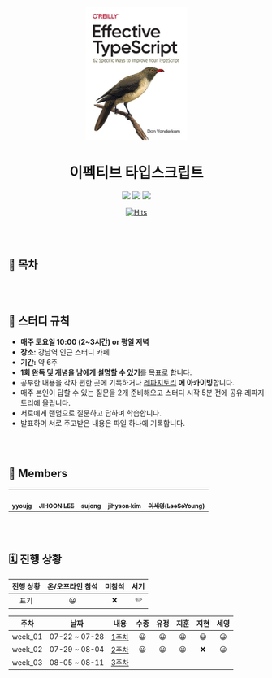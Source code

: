 <div align="center">
  <a href="https://product.kyobobook.co.kr/detail/S000001033114">
      <img src="effectiveTypescript.jpeg" alt="Logo" width="200">
  </a>
  <h1>이펙티브 타입스크립트</h1>
  <div>
    <img src="https://img.shields.io/badge/%EC%A0%80%EC%9E%90-%EB%8C%84%20%EB%B0%B4%EB%8D%94%EC%BA%84-e76f51?style=for-the-badge"/>
    <img src="https://img.shields.io/badge/%EC%B6%9C%ED%8C%90%EC%82%AC-%EC%9D%B8%EC%82%AC%EC%9D%B4%ED%8A%B8-faa307?style=for-the-badge"/>
    <img src="https://img.shields.io/badge/%EA%B8%B0%EA%B0%84-2023.07.22%20~%20-52b788?style=for-the-badge"/>

[![Hits](https://hits.seeyoufarm.com/api/count/incr/badge.svg?url=https%3A%2F%2Fgithub.com%2Fcode-bibliotheca%2Fclean-code&count_bg=%23AAB7ED&title_bg=%23555555&icon=&icon_color=%23E7E7E7&title=Visitors&edge_flat=false)](https://hits.seeyoufarm.com)
  </div>
</div>

<br/><br/>

## 📝 목차



<br/><br/>

## 📌 스터디 규칙

- **매주 토요일 10:00 (2~3시간) or 평일 저녁**
- **장소:** 강남역 인근 스터디 카페
- **기간:** 약 6주
- **1회 완독 및 개념을 남에게 설명할 수 있기**를 목표로 합니다.
- 공부한 내용을 각자 편한 곳에 기록하거나 <a href="https://github.com/code-bibliotheca/effective-typescript">레파지토리</a> **에 아카이빙**합니다.
- 매주 본인이 답할 수 있는 질문을 2개 준비해오고 스터디 시작 5분 전에 공유 레파지토리에 올립니다.
- 서로에게 랜덤으로 질문하고 답하며 학습합니다.
- 발표하며 서로 주고받은 내용은 파일 하나에 기록합니다.

<br/><br/>

## 🐬 Members

<table>
  <tr>
    <td align="center"><a href="https://github.com/YoujungSon"><img src="https://avatars.githubusercontent.com/u/88040809?v=4" width="100px;" alt=""/> <br /><sub><b>yyoujg</b></sub></a><br />
    </td>
    <td align="center"><a href="https://github.com/jiji-hoon96"><img src="https://avatars.githubusercontent.com/u/94469974?v=4" width="100px;" alt=""/> <br /><sub><b>JIHOON LEE</b></sub></a><br /></td>
    <td align="center"><a href="https://github.com/bubobubobo"><img src="https://avatars.githubusercontent.com/u/58013476?v=4" width="100px;" alt=""/> <br /><sub><b>sujong</b></sub></a><br /></td>
    <td align="center"><a href="https://github.com/jihyeon-kimy"><img src="https://avatars.githubusercontent.com/u/78922001?v=4" width="100px;" alt=""/> <br /><sub><b>jihyeon kim</b></sub></a><br /></td>
    <td align="center"><a href="https://github.com/tpdud406"><img src="https://avatars.githubusercontent.com/u/95858555?v=4" width="100px;" alt=""/> <br /><sub><b>이세영(LeeSeYoung)</b></sub></a><br /></td>
  </tr>
</table>

<br/><br/>

## 🗓️ 진행 상황

| 진행 상황 | 온/오프라인 참석 | 미참석 | 서기 |
| :-------: | :--------------: | :----: | :--: |
|   표기    |        😀        |   ❌   |  ✏️  |

|  주차   |     날짜      |                                                       내용                                                       | 수종 | 유정 | 지훈 | 지현 | 세영 |
| :-----: | :-----------: | :--------------------------------------------------------------------------------------------------------------: | :--: | :--: | :--: | :--: | :--: |
| week_01 | 07-22 ~ 07-28 | [1주차](https://github.com/code-bibliotheca/effective-typescript/tree/main/1%EC%A3%BC%EC%B0%A8) |  😀  |  😀  |  😀  |  😀  |  😀  |
| week_02 | 07-29 ~ 08-04 | [2주차](https://github.com/code-bibliotheca/effective-typescript/tree/main/2%EC%A3%BC%EC%B0%A8) |  😀  |  😀  |  😀  |  ❌  |  😀  |
| week_03 | 08-05 ~ 08-11 | [3주차]() |    |    |    |    |    |
